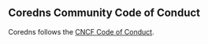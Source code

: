 ## Coredns Community Code of Conduct

Coredns follows the [CNCF Code of Conduct](https://github.com/cncf/foundation/blob/master/code-of-conduct.md).
